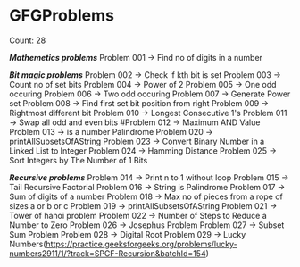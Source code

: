 # GFGProblems

Count: 28

*********************Mathemetics problems*********************
Problem 001  -> Find no of digits in a number


*********************Bit magic problems*********************
Problem 002  -> Check if kth bit is set
Problem 003  -> Count no of set bits
Problem 004  -> Power of 2
Problem 005  -> One odd occuring
Problem 006  -> Two odd occuring
Problem 007  -> Generate Power set
Problem 008  -> Find first set bit position from right
Problem 009  -> Rightmost different bit
Problem 010  -> Longest Consecutive 1's
Problem 011  -> Swap all odd and even bits
#Problem 012  -> Maximum AND Value
Problem 013  -> is a number Palindrome
Problem 020  -> printAllSubsetsOfAString
Problem 023  -> Convert Binary Number in a Linked List to Integer
Problem 024  -> Hamming Distance
Problem 025  -> Sort Integers by The Number of 1 Bits


*********************Recursive problems*********************
Problem 014  -> Print n to 1 without loop
Problem 015  -> Tail Recursive Factorial
Problem 016  -> String is Palindrome
Problem 017  -> Sum of digits of a number
Problem 018  -> Max no of pieces from a rope of sizes a or b or c
Problem 019  -> printAllSubsetsOfAString
Problem 021  -> Tower of hanoi problem
Problem 022  -> Number of Steps to Reduce a Number to Zero
Problem 026  -> Josephus Problem
Problem 027  -> Subset Sum Problem
Problem 028  -> Digital Root
Problem 029  -> Lucky Numbers(https://practice.geeksforgeeks.org/problems/lucky-numbers2911/1/?track=SPCF-Recursion&batchId=154) 








